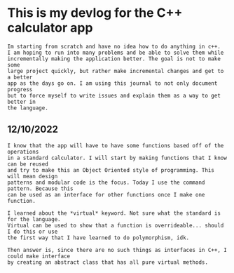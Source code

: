 # This is my devlog for the C++ calculator app

    Im starting from scratch and have no idea how to do anything in c++.
    I am hoping to run into many problems and be able to solve them while 
    incrementally making the application better. The goal is not to make some 
    large project quickly, but rather make incremental changes and get to a better
    app as the days go on. I am using this journal to not only document progress
    but to force myself to write issues and explain them as a way to get better in
    the language. 

## 12/10/2022

    I know that the app will have to have some functions based off of the operations 
    in a standard calculator. I will start by making functions that I know can be reused
    and try to make this an Object Oriented style of programming. This will mean design
    patterns and modular code is the focus. Today I use the command pattern. Because this 
    can be used as an interface for other functions once I make one function. 

    I learned about the *virtual* keyword. Not sure what the standard is for the language.
    Virtual can be used to show that a function is overrideable... should I do this or use 
    the first way that I have learned to do polymorphism, idk.

    Then answer is, since there are no such things as interfaces in C++, I could make interface
    by creating an abstract class that has all pure virtual methods. 